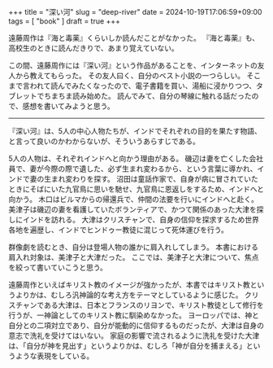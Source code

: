 +++
title = "深い河"
slug = "deep-river"
date = 2024-10-19T17:06:59+09:00
tags = [ "book" ]
draft = true
+++

遠藤周作は『海と毒薬』くらいしか読んだことがなかった。
『海と毒薬』も、高校生のときに読んだきりで、あまり覚えていない。

この間、遠藤周作には『深い河』という作品があることを、インターネットの友人から教えてもらった。
その友人曰く、自分のベスト小説の一つらしい。
そこまで言われて読んでみたくなったので、電子書籍を買い、湯船に浸かりつつ、タブレットでちまちま読み始めた。
読んでみて、自分の琴線に触れる話だったので、感想を書いてみようと思う。

---

『深い河』は、5人の中心人物たちが、インドでそれぞれの目的を果たす物語、と言って良いのかわからないが、そういうあらすじである。

5人の人物は、それぞれインドへと向かう理由がある。
磯辺は妻を亡くした会社員で、妻が今際の際で遺した、必ず生まれ変わるから、という言葉に導かれ、インドで妻の生まれ変わりを探す。
沼田は童話作家で、自身が病に冒されていたときにそばにいた九官鳥に思いを馳せ、九官鳥に恩返しをするため、インドへと向かう。
木口はビルマからの帰還兵で、仲間の法要を行いにインドへと赴く。
美津子は磯辺の妻を看護していたボランティアで、かつて関係のあった大津を探しにインドを訪れる。
大津はクリスチャンで、自身の信仰を探求するため世界各地を遍歴し、インドでヒンドゥー教徒に混じって死体運びを行う。

群像劇を読むとき、自分は登場人物の誰かに肩入れしてしまう。
本書における肩入れ対象は、美津子と大津だった。
ここでは、美津子と大津について、焦点を絞って書いていこうと思う。

遠藤周作といえばキリスト教のイメージが強かったが、本書ではキリスト教というよりかは、むしろ汎神論的な考え方をテーマとしているように感じた。
クリスチャンである大津は、日本とフランスのリヨンで、キリスト教徒として修行を行うが、一神論としてのキリスト教に馴染めなかった。
ヨーロッパでは、神と自分との二項対立であり、自分が能動的に信仰するものだったが、大津は自身の意志で洗礼を受けてはいない。
家庭の影響で流されるように洗礼を受けた大津は、「自分が神を見出す」というよりかは、むしろ「神が自分を捕まえる」というような表現をしている。
